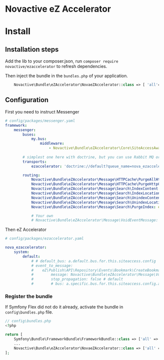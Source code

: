 # Novactive eZ Accelerator

# Install

## Installation steps

Add the lib to your composer.json, run `composer require novactive/ezaccelerator` to refresh dependencies.

Then inject the bundle in the `bundles.php` of your application.

```php
    Novactive\Bundle\eZAccelerator\NovaeZAccelerator::class => [ 'all'=> true ],
```

## Configuration

First you need to instruct Messenger

```yaml
# config/packages/messenger.yaml
framework:
    messenger:
        buses:
            my.bus:
                middleware:
                    - Novactive\Bundle\eZAccelerator\Core\SiteAccessAwareMiddleware
        
        # simplest one here with doctrine, but you can use Rabbit MQ or any other 
        transports:
            ezaccelerator: 'doctrine://default?queue_name=nova_ezaccelerator'

        routing:
            Novactive\Bundle\eZAccelerator\Message\HTTPCache\PurgeAllHttpCache: ezaccelerator
            Novactive\Bundle\eZAccelerator\Message\HTTPCache\PurgeHttpCacheTags: ezaccelerator
            Novactive\Bundle\eZAccelerator\Message\Search\IndexContent: ezaccelerator
            Novactive\Bundle\eZAccelerator\Message\Search\IndexLocation: ezaccelerator
            Novactive\Bundle\eZAccelerator\Message\Search\UnindexContent: ezaccelerator
            Novactive\Bundle\eZAccelerator\Message\Search\UnindexLocation: ezaccelerator
            Novactive\Bundle\eZAccelerator\Message\Search\PurgeIndex: ezaccelerator

            # Your own
            # Novactive\Bundle\eZAccelerator\Message\VoidEventMessage: ezaccelerator

```

Then eZ Accelerator

```yaml
# config/packages/ezaccelerator.yaml

nova_ezaccelerator:
    system:
        default:
            # # default_bus: a.default.bus.for.this.siteaccess.config
            # event_to_message:
            #    eZ\Publish\API\Repository\Events\Bookmark\CreateBookmarkEvent:
            #        message: Novactive\Bundle\eZAccelerator\Message\VoidEventMessage
            #        stop_propagation: false # default
            #        # bus: a.specific.bus.for.this.siteaccess.config.and.that.event

```

### Register the bundle

If Symfony Flex did not do it already, activate the bundle in `config\bundles.php` file.

```php
// config\bundles.php
<?php

return [
    Symfony\Bundle\FrameworkBundle\FrameworkBundle::class => ['all' => true],
    ...
    Novactive\Bundle\eZAccelerator\NovaeZAccelerator::class => ['all' => true],
];
```
